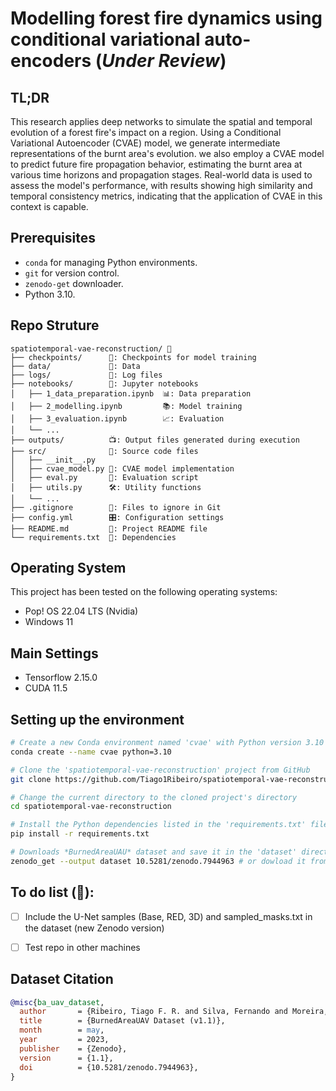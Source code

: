 # Modelling forest fire dynamics using conditional variational auto-encoders (*Under Review*)

## TL;DR

This research applies deep networks to simulate the spatial and temporal evolution of a forest fire's impact on a region. Using a Conditional Variational Autoencoder (CVAE) model, we generate intermediate representations of the burnt area's evolution. we also employ a CVAE model to predict future fire propagation behavior, estimating the burnt area at various time horizons and propagation stages. Real-world data is used to assess the model's performance, with results showing high similarity and temporal consistency metrics, indicating that the application of CVAE in this context is capable.

## Prerequisites

- `conda` for managing Python environments.
- `git` for version control.
- `zenodo-get` downloader.
- Python 3.10.

## Repo Struture

```
spatiotemporal-vae-reconstruction/ 📁 
├── checkpoints/      💾: Checkpoints for model training 
├── data/             📂: Data
├── logs/             📃: Log files 
├── notebooks/        📓: Jupyter notebooks 
│   ├── 1_data_preparation.ipynb  📊: Data preparation
│   ├── 2_modelling.ipynb         📚: Model training
│   ├── 3_evaluation.ipynb        📈: Evaluation
│   └── ...                        
├── outputs/          📺: Output files generated during execution 
├── src/              📜: Source code files
│   ├── __init__.py   
│   ├── cvae_model.py 📑: CVAE model implementation
│   ├── eval.py       📐: Evaluation script
│   ├── utils.py      🛠️: Utility functions
│   └── ...                
├── .gitignore        🚫: Files to ignore in Git
├── config.yml        🎛️: Configuration settings 
├── README.md         📖: Project README file 
└── requirements.txt  📄: Dependencies

```

## Operating System

This project has been tested on the following operating systems:

- Pop! OS 22.04 LTS (Nvidia)
- Windows 11

## Main Settings

- Tensorflow 2.15.0
- CUDA 11.5

## Setting up the environment

```bash
# Create a new Conda environment named 'cvae' with Python version 3.10
conda create --name cvae python=3.10  

# Clone the 'spatiotemporal-vae-reconstruction' project from GitHub
git clone https://github.com/Tiago1Ribeiro/spatiotemporal-vae-reconstruction.git

# Change the current directory to the cloned project's directory
cd spatiotemporal-vae-reconstruction

# Install the Python dependencies listed in the 'requirements.txt' file
pip install -r requirements.txt  

# Downloads *BurnedAreaUAU* dataset and save it in the 'dataset' directory
zenodo_get --output dataset 10.5281/zenodo.7944963 # or dowload it from the link below
```

## To do list (🚧):

- [ ] Include the U-Net samples (Base, RED, 3D) and sampled_masks.txt in the dataset (new Zenodo version)
- [ ] Test repo in other machines


## Dataset Citation

```bibtex
@misc{ba_uav_dataset,
  author       = {Ribeiro, Tiago F. R. and Silva, Fernando and Moreira, Jos\'e and Costa, Ro\'erio Lu\'is de C.},
  title        = {BurnedAreaUAV Dataset (v1.1)},
  month        = may,
  year         = 2023,
  publisher    = {Zenodo},
  version      = {1.1},
  doi          = {10.5281/zenodo.7944963},
}
```
